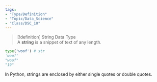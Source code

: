 ```yaml
---  
tags:  
- "Type/Definition"  
- "Topic/Data_Science"  
- "Class/DSC_10"  
---  
```

  
> [!definition] String Data Type  
> A **string** is a snippet of text of any length.  
  
```python  
type('woof') # str  
'woof'  
"woof"  
"19"  
```  
  
In Python, strings are enclosed by either single quotes or double quotes.  
